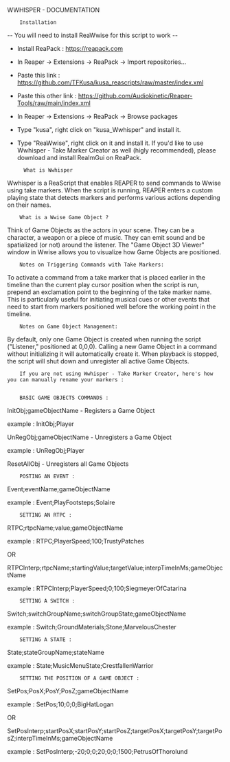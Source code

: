 WWHISPER - DOCUMENTATION


        Installation

-- You will need to install ReaWwise for this script to work --

- Install ReaPack : https://reapack.com
- In Reaper -> Extensions -> ReaPack -> Import repositories...
- Paste this link : https://github.com/TFKusa/kusa_reascripts/raw/master/index.xml
- Paste this other link : https://github.com/Audiokinetic/Reaper-Tools/raw/main/index.xml
- In Reaper -> Extensions -> ReaPack -> Browse packages
- Type "kusa", right click on "kusa_Wwhisper" and install it.
- Type "ReaWwise", right click on it and install it.
        If you'd like to use Wwhisper - Take Marker Creator as well (higly recommended), please download and install ReaImGui on ReaPack.




        What is Wwhisper

Wwhisper is a ReaScript that enables REAPER to send commands to Wwise using take markers. When the script is running, REAPER enters a custom playing state that detects markers and performs various actions depending on their names.




        What is a Wwise Game Object ?

Think of Game Objects as the actors in your scene. They can be a character, a weapon or a piece of music. They can emit sound and be spatialized (or not) around the listener. The "Game Object 3D Viewer" window in Wwise allows you to visualize how Game Objects are positioned.




        Notes on Triggering Commands with Take Markers:

To activate a command from a take marker that is placed earlier in the timeline than the current play cursor position when the script is run, prepend an exclamation point to the beginning of the take marker name. This is particularly useful for initiating musical cues or other events that need to start from markers positioned well before the working point in the timeline.




        Notes on Game Object Management:

By default, only one Game Object is created when running the script ("Listener," positioned at 0,0,0). Calling a new Game Object in a command without initializing it will automatically create it. When playback is stopped, the script will shut down and unregister all active Game Objects.



        If you are not using Wwhisper - Take Marker Creator, here's how you can manually rename your markers :


        BASIC GAME OBJECTS COMMANDS :

InitObj;gameObjectName          - Registers a Game Object

example : InitObj;Player


UnRegObj;gameObjectName         - Unregisters a Game Object

example : UnRegObj;Player


ResetAllObj                     - Unregisters all Game Objects




        POSTING AN EVENT :

Event;eventName;gameObjectName

example : Event;PlayFootsteps;Solaire




        SETTING AN RTPC :

RTPC;rtpcName;value;gameObjectName

example : RTPC;PlayerSpeed;100;TrustyPatches

OR

RTPCInterp;rtpcName;startingValue;targetValue;interpTimeInMs;gameObjectName

example : RTPCInterp;PlayerSpeed;0;100;SiegmeyerOfCatarina




        SETTING A SWITCH :

Switch;switchGroupName;switchGroupState;gameObjectName

example : Switch;GroundMaterials;Stone;MarvelousChester




        SETTING A STATE :

State;stateGroupName;stateName

example : State;MusicMenuState;CrestfallenWarrior




        SETTING THE POSITION OF A GAME OBJECT :

SetPos;PosX;PosY;PosZ;gameObjectName

example : SetPos;10;0;0;BigHatLogan

OR

SetPosInterp;startPosX;startPosY;startPosZ;targetPosX;targetPosY;targetPosZ;interpTimeInMs;gameObjectName

example : SetPosInterp;-20;0;0;20;0;0;1500;PetrusOfThorolund